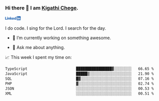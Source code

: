 ### Hi there 👋 I am [Kigathi Chege](https://www.google.com/search?q=kigathi+chege).

<!-- [![LinkedIn](/Linkedin-logo-png.png)]([link to your URL](https://www.linkedin.com/in/kigathi/)) -->

[<img alt="alt_text" width="50px" src="Linkedin-logo-png.png" />](https://www.linkedin.com/in/kigathi/)

I do code.
I sing for the Lord.
I search for the day.

<!-- Glad to see you here!  -->
<!-- 
${kigathi-chege}.${your.repo.id}
![visitors](https://visitor-badge.glitch.me/badge?page_id=page.id) 
-->

<!--
**kigathi-chege/kigathi-chege** is a ✨ _special_ ✨ repository because its `README.md` (this file) appears on your GitHub profile.

Here are some ideas to get you started:
-->

- 🔭 I’m currently working on something awesome.
<!--
- 🌱 I’m currently learning SpringBoot.
- 👯 I’m looking to collaborate on a Django project.
- 🤔 I’m looking for help with payment schemes.
-->
- 💬 Ask me about anything.
<!--
- 📫 How to reach me: [Gmail](mailto:chegekigathi@gmail.com)
- ⚡ Fun fact: I am a Priest ✝️
-->

<!-- 
📊️ My Github stats

<img height="180em" src="https://github-readme-stats.vercel.app/api?username=kigathi-chege&show_icons=true&hide_border=true&&count_private=true&include_all_commits=true" />
-->

📈️ This week I spent my time on:

<!--START_SECTION:waka-->

```text
TypeScript                      ████████████████▓░░░░░░░░   66.65 %
JavaScript                      █████▒░░░░░░░░░░░░░░░░░░░   21.90 %
SQL                             █▓░░░░░░░░░░░░░░░░░░░░░░░   07.16 %
PHP                             ▓░░░░░░░░░░░░░░░░░░░░░░░░   02.74 %
JSON                            ░░░░░░░░░░░░░░░░░░░░░░░░░   00.53 %
XML                             ░░░░░░░░░░░░░░░░░░░░░░░░░   00.51 %
```

<!--END_SECTION:waka-->
